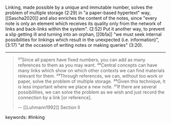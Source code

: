Linking, made possible by a unique and immutable number,
solves the problem of multiple storage (2:29) in "a paper-based hypertext" way, [[Sascha2020]]
and also enriches the content of the notes,
since "every note is only an element which receives its quality only from the network of links and back-links within the system". (2:52)
Put it another way, to prevent a slip getting ill and turning into an orphan, [[0b1a]]
"we must seek internal possibilities for linkings which result in the unexpected (i.e. information)", (3:17) "at the occasion of writing notes or making queries" (3:20).

---

> ²⁷Since all papers have fixed numbers, you can add as many references to them as you may want. ²⁸Central concepts can have many links which show on which other contexts we can find materials relevant for them. ²⁹Through references, we can, without too work or paper, solve the problem of multiple storage. ³⁰Given this technique, it is less important where we place a new note. ³¹If there are several possibilities, we can solve the problem as we wish and just record the connection by a link [or reference].
>
> -- [[Luhmann1992]] Section II

keywords: #linking